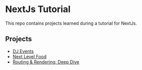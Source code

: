 # NextJs Tutorial

This repo contains projects learned during a tutorial for NextJs.

## Projects

- [DJ Events](/dj-events/README.md)
- [Next Level Food](/next-level-food/README.md)
- [Routing & Rendering: Deep Dive](/routing-and-rendering-deep-dive/README.md)
